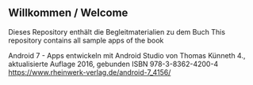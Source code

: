 ## Willkommen / Welcome ###

Dieses Repository enthält die Begleitmaterialien zu dem Buch
This repository contains all sample apps of the book

Android 7 - Apps entwickeln mit Android Studio
von Thomas Künneth
4., aktualisierte Auflage 2016, gebunden
ISBN 978-3-8362-4200-4
https://www.rheinwerk-verlag.de/android-7_4156/

